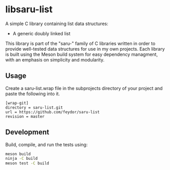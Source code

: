 # libsaru-list
A simple C library containing list data structures:
* A generic doubly linked list

This library is part of the "saru-" family of C libraries written in order to provide well-tested data structures for use in my own projects. Each library is built using the Meson build system for easy dependency managment, with an emphasis on simplicity and modularity.

## Usage
Create a saru-list.wrap file in the subprojects directory of your project and paste the following into it.
```
[wrap-git]
directory = saru-list.git
url = https://github.com/feydor/saru-list
revision = master
```

## Development
Build, compile, and run the tests using:
```sh
meson build
ninja -C build
meson test -C build
```
